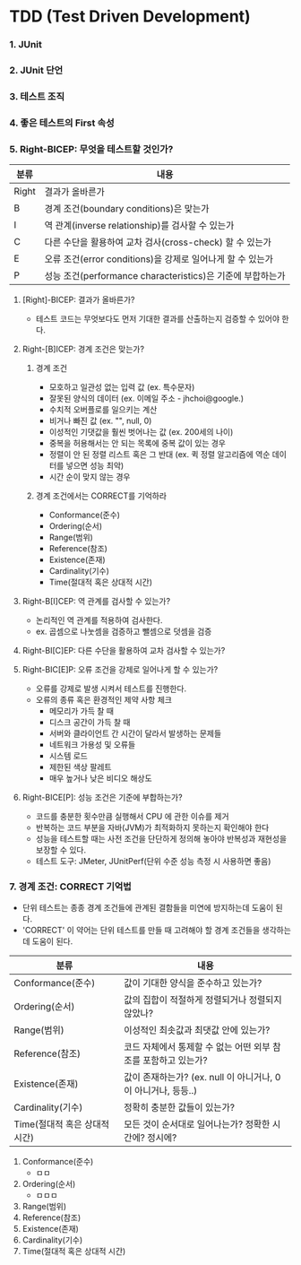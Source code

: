 # TDD (Test Driven Development)
### 1. JUnit
### 2. JUnit 단언
### 3. 테스트 조직
### 4. 좋은 테스트의 First 속성
### 5. Right-BICEP: 무엇을 테스트할 것인가?
|분류|내용|
|------|---|
|Right|결과가 올바른가|
|B|경계 조건(boundary conditions)은 맞는가|
|I|역 관계(inverse relationship)를 검사할 수 있는가|
|C|다른 수단을 활용하여 교차 검사(cross-check) 할 수 있는가|
|E|오류 조건(error  conditions)을 강제로 일어나게 할 수 있는가|
|P|성능 조건(performance characteristics)은 기준에 부합하는가|

1. [Right]-BICEP: 결과가 올바른가?
   - 테스트 코드는 무엇보다도 먼저 기대한 결과를 산출하는지 검증할 수 있어야 한다.


2. Right-[B]ICEP: 경계 조건은 맞는가?
   1) 경계 조건
      - 모호하고 일관성 없는 입력 값 (ex. 특수문자)
      - 잘못된 양식의 데이터 (ex. 이메일 주소 - jhchoi@google.)
      - 수치적 오버플로를 일으키는 계산
      - 비거나 빠진 값 (ex. "", null, 0)
      - 이성적인 기댓값을 훨씬 벗어나는 값 (ex. 200세의 나이)
      - 중복을 허용해서는 안 되는 목록에 중복 값이 있는 경우
      - 정렬이 안 된 정렬 리스트 혹은 그 반대 (ex. 퀵 정렬 알고리즘에 역순 데이터를 넣으면 성능 최악)
      - 시간 순이 맞지 않는 경우

   2) 경계 조건에서는 CORRECT를 기억하라
      - Conformance(준수)
      - Ordering(순서)
      - Range(범위)
      - Reference(참조)
      - Existence(존재)
      - Cardinality(기수)
      - Time(절대적 혹은 상대적 시간)
      
      
3. Right-B[I]CEP: 역 관계를 검사할 수 있는가?
   - 논리적인 역 관계를 적용하여 검사한다.
   - ex. 곱셈으로 나눗셈을 검증하고 뺄셈으로 덧셈을 검증
    
4. Right-BI[C]EP: 다른 수단을 활용하여 교차 검사할 수 있는가?
  
5. Right-BIC[E]P: 오류 조건을 강제로 일어나게 할 수 있는가?
   - 오류를 강제로 발생 시켜서 테스트를 진행한다.
   - 오류의 종류 혹은 환경적인 제약 사항 체크
      - 메모리가 가득 찰 때
      - 디스크 공간이 가득 찰 때
      - 서버와 클라이언트 간 시간이 달라서 발생하는 문제들
      - 네트워크 가용성 및 오류들
      - 시스템 로드
      - 제한된 색상 팔레트
      - 매우 높거나 낮은 비디오 해상도 

6. Right-BICE[P]: 성능 조건은 기준에 부합하는가?
   - 코드를 충분한 횟수만큼 실행해서 CPU 에 관한 이슈를 제거
   - 반복하는 코드 부분을 자바(JVM)가 최적화하지 못하는지 확인해야 한다
   - 성능을 테스트할 때는 사전 조건을 단단하게 정의해 놓아야 반복성과 재현성을 보장할 수 있다.
   - 테스트 도구: JMeter, JUnitPerf(단위 수준 성능 측정 시 사용하면 좋음)

### 7. 경계 조건: CORRECT 기억법
- 단위 테스트는 종종 경계 조건들에 관계된 결함들을 미연에 방지하는데 도움이 된다.
- 'CORRECT' 이 약어는 단위 테스트를 만들 때 고려해야 할 경계 조건들을 생각하는데 도움이 된다.

|분류|내용|
|------|---|
|Conformance(준수)|값이 기대한 양식을 준수하고 있는가?|
|Ordering(순서)|값의 집합이 적절하게 정렬되거나 정렬되지 않았나?|
|Range(범위)|이성적인 최솟값과 최댓값 안에 있는가?|
|Reference(참조)|코드 자체에서 통제할 수 없는 어떤 외부 참조를 포함하고 있는가?|
|Existence(존재)|값이 존재하는가? (ex. null 이 아니거나, 0이 아니거나, 등등..) |
|Cardinality(기수)|정확히 충분한 값들이 있는가?|
|Time(절대적 혹은 상대적 시간)|모든 것이 순서대로 일어나는가? 정확한 시간에? 정시에?|

1. Conformance(준수)
   - ㅁㅁ
2. Ordering(순서)
   - ㅁㅁㅁ
3. Range(범위)
4. Reference(참조)
5. Existence(존재)
6. Cardinality(기수)
7. Time(절대적 혹은 상대적 시간)
